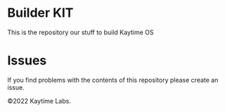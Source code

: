 # Builder KIT

This is the repository our stuff to build Kaytime OS

# Issues

If you find problems with the contents of this repository please create an issue.

©2022 Kaytime Labs.
